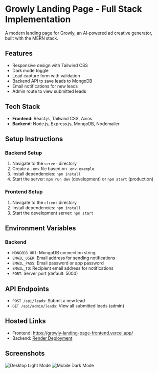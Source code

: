 # Growly Landing Page - Full Stack Implementation

A modern landing page for Growly, an AI-powered ad creative generator, built with the MERN stack.

## Features

- Responsive design with Tailwind CSS
- Dark mode toggle
- Lead capture form with validation
- Backend API to save leads to MongoDB
- Email notifications for new leads
- Admin route to view submitted leads

## Tech Stack

- **Frontend**: React.js, Tailwind CSS, Axios
- **Backend**: Node.js, Express.js, MongoDB, Nodemailer

## Setup Instructions

### Backend Setup

1. Navigate to the `server` directory
2. Create a `.env` file based on `.env.example`
3. Install dependencies: `npm install`
4. Start the server: `npm run dev` (development) or `npm start` (production)

### Frontend Setup

1. Navigate to the `client` directory
2. Install dependencies: `npm install`
3. Start the development server: `npm start`

## Environment Variables

### Backend

- `MONGODB_URI`: MongoDB connection string
- `EMAIL_USER`: Email address for sending notifications
- `EMAIL_PASS`: Email password or app password
- `EMAIL_TO`: Recipient email address for notifications
- `PORT`: Server port (default: 5000)

## API Endpoints

- `POST /api/leads`: Submit a new lead
- `GET /api/admin/leads`: View all submitted leads (admin)

## Hosted Links

- Frontend: https://growly-landing-page-frontend.vercel.app/
- Backend: [Render Deployment](https://your-render-service.onrender.com)

## Screenshots

![Desktop Light Mode](/screenshots/desktop-light.png)
![Mobile Dark Mode](/screenshots/mobile-dark.png)